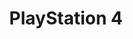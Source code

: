 ---
title: 'PlayStation 4'
shortname: PS4
company: sony
logo: '<path d="M102.548515,40.089769 L102.548515,20.3042904 C102.548515,16.2679868 104.432343,13.3775578 108.450165,13.3775578 L133.233663,13.3775578 C133.385479,13.3775578 133.531353,13.2270627 133.531353,13.0778878 L133.531353,9.14125413 C133.531353,9.10693069 133.521452,9.07326733 133.508251,9.04092409 L103.205281,9.04092409 C96.6369637,9.87590759 93.4283828,14.4534653 93.4283828,20.3042904 L93.4283828,40.0891089 C93.4283828,44.1254125 91.4917492,47.0165017 87.5273927,47.0165017 L61.3544554,47.0165017 C61.2059406,47.0165017 61.0567657,47.1161716 61.0567657,47.3155116 L61.0567657,51.2528053 C61.0567657,51.4158416 61.1570957,51.5405941 61.2745875,51.5821782 L90.990099,51.5821782 C98.7353135,51.3788779 102.548515,46.4343234 102.548515,40.089769 Z M0.728712871,51.5828383 L9.43036304,51.5828383 C9.54785479,51.5412541 9.64818482,51.4165017 9.64818482,51.2534653 L9.64818482,38.6442244 C9.64818482,34.6079208 11.9280528,31.8165017 15.249505,31.8165017 L51.0917492,31.8165017 C59.1722772,31.8165017 63.0891089,26.8330033 63.0891089,20.3042904 C63.0891089,14.4534653 59.8831683,9.87590759 53.3115512,9.04092409 L0.567656766,9.04092409 C0.552475248,9.07392739 0.526732673,9.09966997 0.526732673,9.14125413 L0.526732673,13.0778878 C0.526732673,13.2772277 0.625742574,13.3775578 0.823762376,13.3775578 L48.0673267,13.3775578 C52.0831683,13.3775578 53.9669967,16.2679868 53.9669967,20.3042904 C53.9669967,24.3412541 52.0831683,27.2316832 48.0673267,27.2316832 L10.6891089,27.2316832 C4.88910891,27.2316832 0.526732673,32.1663366 0.526732673,38.6442244 L0.526732673,51.2534653 C0.526072607,51.4165017 0.596039604,51.5405941 0.728712871,51.5828383 Z M133.386139,47.0171617 L180.976898,47.0171617 C181.122772,47.0171617 181.221782,47.1168317 181.221782,47.2165017 L181.221782,51.2534653 C181.221782,51.4528053 181.373597,51.5524752 181.519472,51.5524752 L190.09769,51.5524752 C190.249505,51.5524752 190.394059,51.4528053 190.394059,51.2534653 L190.394059,47.3161716 C190.394059,47.1663366 190.545875,47.0171617 190.691749,47.0171617 L199.217162,47.0171617 C199.415842,47.0171617 199.514851,46.8673267 199.514851,46.7188119 L199.514851,42.7313531 C199.514851,42.5815182 199.415842,42.4323432 199.217162,42.4323432 L190.691749,42.4323432 C190.545875,42.4323432 190.394059,42.2825083 190.394059,42.1333333 L190.394059,13.3775578 C190.394059,11.0310231 189.522112,9.53663366 188.056106,9.04092409 L185.574257,9.04092409 C184.80066,9.23960396 183.959736,9.59537954 183.058086,10.1372937 L131.8,41.7841584 C129.817162,43.029703 129.122112,44.4244224 129.618482,45.4712871 C130.014521,46.3689769 131.151815,47.0171617 133.386139,47.0171617 Z M140.820462,41.7346535 L180.528053,17.1650165 C180.778218,16.9656766 181.274587,17.0158416 181.274587,17.5636964 L181.274587,42.1333333 C181.274587,42.2831683 181.122772,42.4323432 180.976898,42.4323432 L141.066007,42.4323432 C140.722112,42.4323432 140.569637,42.3333333 140.523432,42.2330033 C140.469967,42.0336634 140.568977,41.8838284 140.820462,41.7346535 Z" />'
disc: true
cartridge: false
color: blue-900
order: 2
---